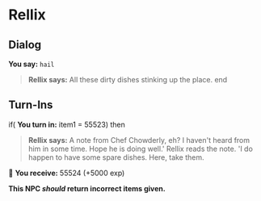# Rellix




## Dialog

**You say:** `hail`



>**Rellix says:** All these dirty dishes stinking up the place.
end

## Turn-Ins




if( **You turn in:** item1 = 55523) then 


>**Rellix says:** A note from Chef Chowderly, eh? I haven't heard from him in some time. Hope he is doing well.' Rellix reads the note. 'I do happen to have some spare dishes. Here, take them.


 &#127873; **You receive:** 55524 (+5000 exp)

 

**This NPC *should* return incorrect items given.**



